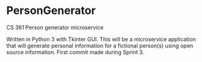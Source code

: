 # PersonGenerator
CS 361 Person generator microservice

Written in Python 3 with Tkinter GUI. This will be a microservice application that will generate personal information for a fictional person(s) using open source information. First commit made during Sprint 3.

